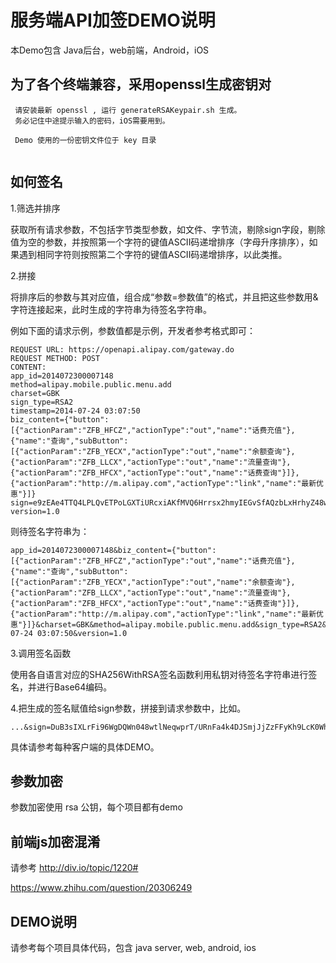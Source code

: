 # 服务端API加签DEMO说明

本Demo包含 Java后台，web前端，Android，iOS


## 为了各个终端兼容，采用openssl生成密钥对

```
 请安装最新 openssl , 运行 generateRSAKeypair.sh 生成。
 务必记住中途提示输入的密码，iOS需要用到。
 
 Demo 使用的一份密钥文件位于 key 目录
	
```


## 如何签名

1.筛选并排序

获取所有请求参数，不包括字节类型参数，如文件、字节流，剔除sign字段，剔除值为空的参数，并按照第一个字符的键值ASCII码递增排序（字母升序排序），如果遇到相同字符则按照第二个字符的键值ASCII码递增排序，以此类推。

2.拼接

将排序后的参数与其对应值，组合成“参数=参数值”的格式，并且把这些参数用&字符连接起来，此时生成的字符串为待签名字符串。

例如下面的请求示例，参数值都是示例，开发者参考格式即可：

```
REQUEST URL: https://openapi.alipay.com/gateway.do
REQUEST METHOD: POST
CONTENT:
app_id=2014072300007148
method=alipay.mobile.public.menu.add
charset=GBK
sign_type=RSA2
timestamp=2014-07-24 03:07:50
biz_content={"button":[{"actionParam":"ZFB_HFCZ","actionType":"out","name":"话费充值"},{"name":"查询","subButton":[{"actionParam":"ZFB_YECX","actionType":"out","name":"余额查询"},{"actionParam":"ZFB_LLCX","actionType":"out","name":"流量查询"},{"actionParam":"ZFB_HFCX","actionType":"out","name":"话费查询"}]},{"actionParam":"http://m.alipay.com","actionType":"link","name":"最新优惠"}]}
sign=e9zEAe4TTQ4LPLQvETPoLGXTiURcxiAKfMVQ6Hrrsx2hmyIEGvSfAQzbLxHrhyZ48wOJXTsD4FPnt+YGdK57+fP1BCbf9rIVycfjhYCqlFhbTu9pFnZgT55W+xbAFb9y7vL0MyAxwXUXvZtQVqEwW7pURtKilbcBTEW7TAxzgro=
version=1.0
```
则待签名字符串为：

```
app_id=2014072300007148&biz_content={"button":[{"actionParam":"ZFB_HFCZ","actionType":"out","name":"话费充值"},{"name":"查询","subButton":[{"actionParam":"ZFB_YECX","actionType":"out","name":"余额查询"},{"actionParam":"ZFB_LLCX","actionType":"out","name":"流量查询"},{"actionParam":"ZFB_HFCX","actionType":"out","name":"话费查询"}]},{"actionParam":"http://m.alipay.com","actionType":"link","name":"最新优惠"}]}&charset=GBK&method=alipay.mobile.public.menu.add&sign_type=RSA2&timestamp=2014-07-24 03:07:50&version=1.0
```
3.调用签名函数

使用各自语言对应的SHA256WithRSA签名函数利用私钥对待签名字符串进行签名，并进行Base64编码。

4.把生成的签名赋值给sign参数，拼接到请求参数中，比如。

```
...&sign=DuB3sIXLrFi96WgDQWn048wtlNeqwprT/URnFa4k4DJSmjJjZzFFyKh9LcK0WhSRmvP0k3duFrMVpZMy/q5CYULnl2cIXBdlH4rD6EmCGxMdWcTUTp2I1Z4mHt4+RMyIEU64Xd9nLmId3A4G3xX8dgJek5vaKVoX6BXPMeCz0gI=
```

具体请参考每种客户端的具体DEMO。

## 参数加密
参数加密使用 rsa 公钥，每个项目都有demo

## 前端js加密混淆 
请参考 
http://div.io/topic/1220#

https://www.zhihu.com/question/20306249

## DEMO说明
请参考每个项目具体代码，包含 java server,  web,  android, ios



